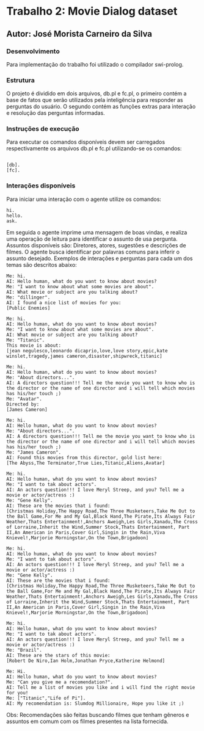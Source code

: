 # Trabalho 2: Movie Dialog dataset
## Autor: José Morista Carneiro da Silva

### Desenvolvimento

Para implementação do trabalho foi utilizado o compilador swi-prolog.

### Estrutura 

O projeto é dividido em dois arquivos, db.pl e fc.pl, o primeiro contém a base de fatos que serão utilizados pela inteligência para responder as perguntas do usuário. O segundo contém as funções extras para interação e resolução das perguntas informadas.

### Instruções de execução

Para executar os comandos disponíveis devem ser carregados respectivamente os arquivos db.pl e fc.pl utilizando-se os comandos:
```

[db].
[fc].

```

### Interações disponíveis

Para iniciar uma interação com o agente utilize os comandos:

```
hi.
hello.
ask.
```

Em seguida o agente imprime uma mensagem de boas vindas, e realiza uma operação de leitura para identificar o assunto de usa pergunta. Assuntos disponíveis são: Diretores, atores, sugestões e descrições de filmes. O agente busca identificar por palavras comuns para inferir o assunto desejado. Exemplos de interações e perguntas para cada um dos temas são descritos abaixo:


```
Me: hi.
AI: Hello human, what do you want to know about movies?
Me: "I want to know about what some movies are about".
AI: What movie or subject are you talking about?
Me: "dillinger".
AI: I found a nice list of movies for you: 
[Public Enemies]
```

```
Me: hi.
AI: Hello human, what do you want to know about movies?
Me: "I want to know about what some movies are about".
AI: What movie or subject are you talking about?
Me: "Titanic".
This movie is about: 
[jean negulesco,leonardo dicaprio,love,love story,epic,kate winslet,tragedy,james cameron,disaster,shipwreck,titanic]
```

```
Me: hi.
AI: Hello human, what do you want to know about movies?
Me: "About directors...".
AI: A directors question!!! Tell me the movie you want to know who is the director or the name of one director and i will tell which movies has his/her touch ;)
Me: "Avatar".
Directed by: 
[James Cameron]
```

```
Me: hi.
AI: Hello human, what do you want to know about movies?
Me: "About directors...".
AI: A directors question!!! Tell me the movie you want to know who is the director or the name of one director and i will tell which movies has his/her touch ;)
Me: "James Cameron".
AI: Found this movies from this director, gold list here: 
[The Abyss,The Terminator,True Lies,Titanic,Aliens,Avatar]
```

```
Me: hi.
AI: Hello human, what do you want to know about movies?
Me: "I want to tak about actors".
AI: An actors question!!! I love Meryl Streep, and you? Tell me a movie or actor/actress :)
Me: "Gene Kelly".
AI: These are the movies that i found: 
[Christmas Holiday,The Happy Road,The Three Musketeers,Take Me Out to the Ball Game,For Me and My Gal,Black Hand,The Pirate,Its Always Fair Weather,Thats Entertainment!,Anchors Aweigh,Les Girls,Xanadu,The Cross of Lorraine,Inherit the Wind,Summer Stock,Thats Entertainment, Part II,An American in Paris,Cover Girl,Singin in the Rain,Viva Knievel!,Marjorie Morningstar,On the Town,Brigadoon]
```

```
Me: hi.
AI: Hello human, what do you want to know about movies?
Me: "I want to tak about actors".
AI: An actors question!!! I love Meryl Streep, and you? Tell me a movie or actor/actress :)
Me: "Gene Kelly".
AI: These are the movies that i found: 
[Christmas Holiday,The Happy Road,The Three Musketeers,Take Me Out to the Ball Game,For Me and My Gal,Black Hand,The Pirate,Its Always Fair Weather,Thats Entertainment!,Anchors Aweigh,Les Girls,Xanadu,The Cross of Lorraine,Inherit the Wind,Summer Stock,Thats Entertainment, Part II,An American in Paris,Cover Girl,Singin in the Rain,Viva Knievel!,Marjorie Morningstar,On the Town,Brigadoon]
```

```
Me: hi.
AI: Hello human, what do you want to know about movies?
Me: "I want to tak about actors".
AI: An actors question!!! I love Meryl Streep, and you? Tell me a movie or actor/actress :)
Me: "Brazil".
AI: These are the stars of this movie: 
[Robert De Niro,Ian Holm,Jonathan Pryce,Katherine Helmond]
```

```
Me: Hi.
AI: Hello human, what do you want to know about movies?
Me: "Can you give me a recomendation?".
AI: Tell me a list of movies you like and i will find the right movie for you!
Me: ["Titanic","Life of Pi"].
AI: My recomendation is: Slumdog Millionaire, Hope you like it ;)
```

Obs: Recomendações são feitas buscando filmes que tenham gêneros e assuntos em comum com os filmes presentes na lista fornecida.